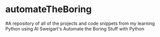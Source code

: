 # automateTheBoring
#A repository of all of the projects and code snippets from my learning Python using Al Sweigart's Automate the Boring Stuff with Python
